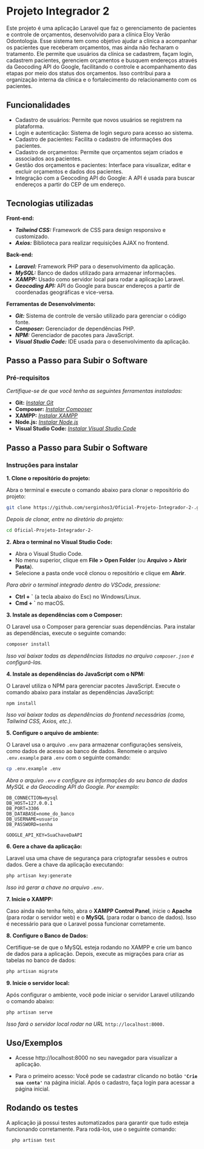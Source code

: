 
# Projeto Integrador 2

Este projeto é uma aplicação Laravel que faz o gerenciamento de pacientes e controle de orçamentos, desenvolvido para a clínica Eloy Verão Odontologia. Esse sistema tem como objetivo ajudar a clínica a acompanhar os pacientes que receberam orçamentos, mas ainda não fecharam o tratamento. Ele permite que usuários da clínica se cadastrem, façam login, cadastrem pacientes, gerenciem orçamentos e busquem endereços através da Geocoding API do Google, facilitando o controle e acompanhamento das etapas por meio dos status dos orçamentos. Isso contribui para a organização interna da clínica e o fortalecimento do relacionamento com os pacientes.

## Funcionalidades

- Cadastro de usuários: Permite que novos usuários se registrem na plataforma.
- Login e autenticação: Sistema de login seguro para acesso ao sistema.
- Cadastro de pacientes:  Facilita o cadastro de informações dos pacientes.
- Cadastro de orçamentos: Permite que orçamentos sejam criados e associados aos pacientes.
- Gestão dos orçamentos e pacientes: Interface para visualizar, editar e excluir orçamentos e dados dos pacientes.
- Integração com a Geocoding API do Google: A API é usada para buscar endereços a partir do CEP de um endereço.

## Tecnologias utilizadas

**Front-end:**
- ***Tailwind CSS:*** Framework de CSS para design responsivo e customizado.
- ***Axios:*** Biblioteca para realizar requisições AJAX no frontend.

**Back-end:** 
- ***Laravel:*** Framework PHP para o desenvolvimento da aplicação.
- ***MySQL:*** Banco de dados utilizado para armazenar informações.
- ***XAMPP:*** Usado como servidor local para rodar a aplicação Laravel.
- ***Geocoding API:*** API do Google para buscar endereços a partir de coordenadas geográficas e vice-versa.

**Ferramentas de Desenvolvimento:**
- ***Git:*** Sistema de controle de versão utilizado para gerenciar o código fonte.
- ***Composer:*** Gerenciador de dependências PHP.
- ***NPM:*** Gerenciador de pacotes para JavaScript.
- ***Visual Studio Code:*** IDE usada para o desenvolvimento da aplicação.
## Passo a Passo para Subir o Software

### Pré-requisitos
*Certifique-se de que você tenha as seguintes ferramentas instaladas:*

 - **Git:** [*Instalar Git*](https://git-scm.com/book/en/v2/Getting-Started-Installing-Git)
 - **Composer:** [*Instalar Composer*](https://getcomposer.org/)
 - **XAMPP:** [*Instalar XAMPP*](https://www.apachefriends.org/pt_br/index.html)
 - **Node.js:**  [*Instalar Node.js*](https://nodejs.org/pt)
 - **Visual Studio Code:**  [*Instalar Visual Studio Code*](https://code.visualstudio.com/)

## Passo a Passo para Subir o Software

### Instruções para instalar

**1. Clone o repositório do projeto:**

Abra o terminal e execute o comando abaixo para clonar o repositório do projeto:

```bash
git clone https://github.com/serginhos3/Oficial-Projeto-Integrador-2-.git
```
    
*Depois de clonar, entre no diretório do projeto:*
```bash
cd Oficial-Projeto-Integrador-2-
```

**2. Abra o terminal no Visual Studio Code:**

- Abra o Visual Studio Code.
- No menu superior, clique em **File > Open Folder** (ou **Arquivo > Abrir Pasta**).
- Selecione a pasta onde você clonou o repositório e clique em **Abrir**.

*Para abrir o terminal integrado dentro do VSCode, pressione:*

- **Ctrl + `** (a tecla abaixo do Esc) no Windows/Linux.
- **Cmd + `** no macOS.

**3. Instale as dependências com o Composer:**

O Laravel usa o Composer para gerenciar suas dependências. Para instalar as dependências, execute o seguinte comando:

```bash
composer install
```

*Isso vai baixar todas as dependências listadas no arquivo `composer.json` e configurá-las.*

**4. Instale as dependências do JavaScript com o NPM:**

O Laravel utiliza o NPM para gerenciar pacotes JavaScript. Execute o comando abaixo para instalar as dependências JavaScript:

```bash
npm install
```
*Isso vai baixar todas as dependências do frontend necessárias (como, Tailwind CSS, Axios, etc.).*

**5. Configure o arquivo de ambiente:**

O Laravel usa o arquivo `.env` para armazenar configurações sensíveis, como dados de acesso ao banco de dados. Renomeie o arquivo `.env.example` para `.env` com o seguinte comando:

```bash
cp .env.example .env
```
*Abra o arquivo `.env` e configure as informações do seu banco de dados MySQL e da Geocoding API do Google. Por exemplo:*

```env
DB_CONNECTION=mysql
DB_HOST=127.0.0.1
DB_PORT=3306
DB_DATABASE=nome_do_banco
DB_USERNAME=usuario
DB_PASSWORD=senha

GOOGLE_API_KEY=SuaChaveDaAPI
```
**6. Gere a chave da aplicação:**

Laravel usa uma chave de segurança para criptografar sessões e outros dados. Gere a chave da aplicação executando:

```bash
php artisan key:generate
```
*Isso irá gerar a chave no arquivo `.env.`*

**7. Inicie o XAMPP:**

Caso ainda não tenha feito, abra o **XAMPP Control Panel**, inicie o **Apache** (para rodar o servidor web) e o **MySQL** (para rodar o banco de dados). Isso é necessário para que o Laravel possa funcionar corretamente.


**8. Configure o Banco de Dados:**

Certifique-se de que o MySQL esteja rodando no XAMPP e crie um banco de dados para a aplicação. Depois, execute as migrações para criar as tabelas no banco de dados:

```bash
php artisan migrate
```


**9. Inicie o servidor local:**

Após configurar o ambiente, você pode iniciar o servidor Laravel utilizando o comando abaixo:

```bash
php artisan serve
```
*Isso fará o servidor local rodar na URL* `http://localhost:8000.`


## Uso/Exemplos

- Acesse http://localhost:8000 no seu navegador para visualizar a aplicação.

- Para o primeiro acesso: Você pode se cadastrar clicando no botão **`'Crie sua conta'`** na página inicial. Após o cadastro, faça login para acessar a página inicial.

## Rodando os testes

A aplicação já possui testes automatizados para garantir que tudo esteja funcionando corretamente. Para rodá-los, use o seguinte comando:

```bash
  php artisan test
```
